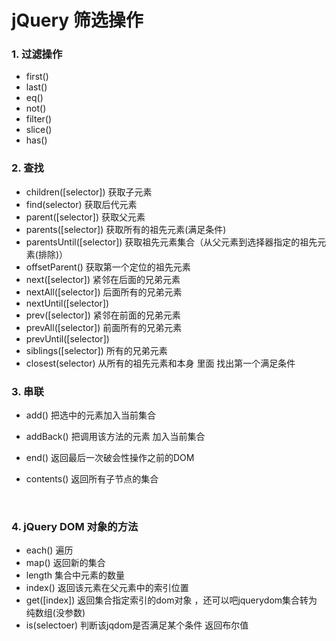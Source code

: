 # jQuery 筛选操作

### 1. 过滤操作

* first()  
* last()
* eq()
* not()
* filter()
* slice()
* has()



### 2. 查找

* children([selector])  获取子元素
* find(selector)  获取后代元素
* parent([selector]) 获取父元素
* parents([selector]) 获取所有的祖先元素(满足条件)
* parentsUntil([selector])  获取祖先元素集合（从父元素到选择器指定的祖先元素(排除)）
* offsetParent()   获取第一个定位的祖先元素
* next([selector]) 紧邻在后面的兄弟元素
* nextAll([selector]) 后面所有的兄弟元素
* nextUntil([selector]) 
* prev([selector]) 紧邻在前面的兄弟元素
* prevAll([selector]) 前面所有的兄弟元素
* prevUntil([selector])  
* siblings([selector]) 所有的兄弟元素
* closest(selector)  从所有的祖先元素和本身 里面 找出第一个满足条件



### 3. 串联

* add()   把选中的元素加入当前集合

* addBack()  把调用该方法的元素 加入当前集合

* end()  返回最后一次破会性操作之前的DOM

* contents()  返回所有子节点的集合

  ​

### 4. jQuery DOM 对象的方法

* each()  遍历
* map()  返回新的集合
* length  集合中元素的数量
* index()  返回该元素在父元素中的索引位置
* get([index])  返回集合指定索引的dom对象 ，还可以吧jquerydom集合转为 纯数组(没参数)
* is(selectoer)    判断该jqdom是否满足某个条件  返回布尔值



